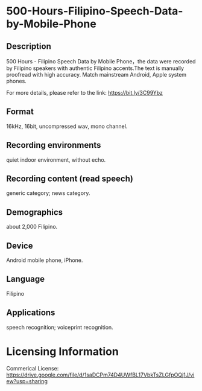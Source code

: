 # 500-Hours-Filipino-Speech-Data-by-Mobile-Phone


## Description
500 Hours - Filipino Speech Data by Mobile Phone，the data were recorded by Filipino speakers with authentic Filipino accents.The text is manually proofread with high accuracy. Match mainstream Android, Apple system phones.

For more details, please refer to the link: https://bit.ly/3C99Ybz

## Format
16kHz, 16bit, uncompressed wav, mono channel.

## Recording environments
quiet indoor environment, without echo.

## Recording content (read speech)
generic category; news category.

## Demographics
about 2,000 Filipino.

## Device
Android mobile phone, iPhone.

## Language
Filipino

## Applications
speech recognition; voiceprint recognition.

# Licensing Information
Commerical License: https://drive.google.com/file/d/1saDCPm74D4UWfBL17VbkTsZLGfpOQj1J/view?usp=sharing
